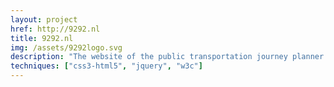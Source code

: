 ```yaml
---
layout: project
href: http://9292.nl
title: 9292.nl
img: /assets/9292logo.svg
description: "The website of the public transportation journey planner. 9292 new website, mobile website, personal environment, enhancements for accessibility. Techniques used: html5, css3, jQuery"
techniques: ["css3-html5", "jquery", "w3c"]
---
```

